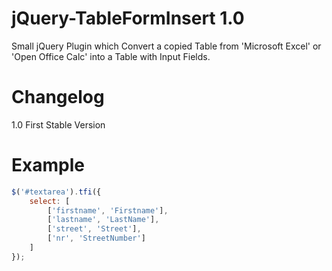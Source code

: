 jQuery-TableFormInsert 1.0
======================
Small jQuery Plugin which Convert a copied Table from 'Microsoft Excel' or 'Open Office Calc' into a Table with Input Fields.

Changelog
======================
1.0 First Stable Version

Example
======================
`````javascript
$('#textarea').tfi({
    select: [
        ['firstname', 'Firstname'],
        ['lastname', 'LastName'],
        ['street', 'Street'],
        ['nr', 'StreetNumber']
    ]
});
`````